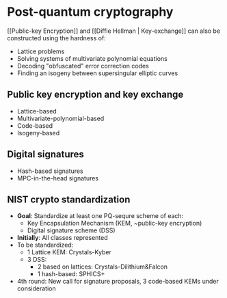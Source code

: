 # Post-quantum cryptography

[[Public-key Encryption]] and [[Diffie Hellman | Key-exchange]] can also be constructed using the hardness of:
- Lattice problems
- Solving systems of multivariate polynomial equations
- Decoding "obfuscated" error correction codes
- Finding an isogeny between supersingular elliptic curves


## Public key encryption and key exchange
- Lattice-based 
- Multivariate-polynomial-based 
- Code-based 
- Isogeny-based 

## Digital signatures
- Hash-based signatures
- MPC-in-the-head signatures


## NIST crypto standardization
- **Goal**: Standardize at least one PQ-sequre scheme of each:
	- Key Encapsulation Mechanism (KEM, ~public-key encryption)
	- Digital signature scheme (DSS)
- **Initially**: All classes represented
- To be standardized:
	- 1 Lattice KEM: Crystals-Kyber
	- 3 DSS: 
		- 2 based on lattices: Crystals-Dilithium&Falcon
		- 1 hash-based: SPHICS+
- 4th round: New call for signature proposals, 3 code-based KEMs under consideration

